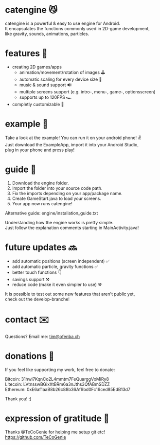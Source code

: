 # catengine 😼
catengine is a powerful & easy to use engine for Android.  
It encapsulates the functions commonly used in 2D-game development,  
like gravity, sounds, animations, particles.  

# features 💪
- creating 2D games/apps  
  - animation/movement/rotation of images 🕹️  
  - automatic scaling for every device size 📱  
  - music & sound support 🔊  
  - multiple screens support (e.g. intro-, menu-, game-, optionsscreen)  
  - supports up to 120FPS 🏎️  
- completly customizable 🔧

# example 👀
Take a look at the example! You can run it on your android phone! ✌️  
Just download the ExampleApp, import it into your Android Studio,  
plug in your phone and press play!   

# guide 📖
1. Download the engine folder.  
2. Import the folder into your source code path.  
3. Fix the imports depending on your app/package name.  
4. Create GameStart.java to load your screens.  
6. Your app now runs catengine!  
  
Alternative guide: engine/installation_guide.txt
  
Understanding how the engine works is pretty simple.  
Just follow the explanation comments starting in MainActivity.java!  

# future updates 🔜
+ add automatic positions (screen independent) ✅  
+ add automatic particle, gravity functions ✅  
+ better touch functions 👇  
+ savings support ⚒️  
+ reduce code (make it even simpler to use)  ⚒️

It is possible to test out some new features that aren't public yet,  
check out the develop-branche!  

# contact ✉️
Questions? Email me: tim@ofenba.ch  

# donations 💸
If you feel like supporting my work, feel free to donate:  
  
Bitcoin: 31hwi7KqnCo2L4mmtm7FeQuarggVxMiRy8  
Litecoin: LVtnsswBGixXtBRm6a3nJths3QfABmSDZZ  
Ethereum: 0xE6af1aaB8b26c88b36Af9bd0Fc16ced85EdB13d7  
  
Thank you! :)  

# expression of gratitude  🤗
Thanks @TeCoGenie for helping me setup git etc!  
https://github.com/TeCoGenie
